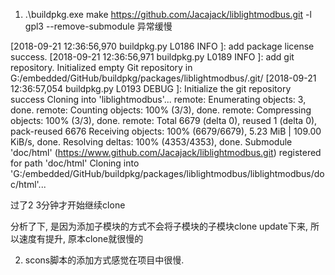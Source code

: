 1. .\buildpkg.exe make https://github.com/Jacajack/liblightmodbus.git -l gpl3 --remove-submodule 异常缓慢

[2018-09-21 12:36:56,970 buildpkg.py L0186 INFO    ]: add package license success.
[2018-09-21 12:36:56,971 buildpkg.py L0189 INFO    ]: add git repository.
Initialized empty Git repository in G:/embedded/GitHub/buildpkg/packages/liblightmodbus/.git/
[2018-09-21 12:36:57,054 buildpkg.py L0193 DEBUG   ]: Initialize the git repository success
Cloning into 'liblightmodbus'...
remote: Enumerating objects: 3, done.
remote: Counting objects: 100% (3/3), done.
remote: Compressing objects: 100% (3/3), done.
remote: Total 6679 (delta 0), reused 1 (delta 0), pack-reused 6676
Receiving objects: 100% (6679/6679), 5.23 MiB | 109.00 KiB/s, done.
Resolving deltas: 100% (4353/4353), done.
Submodule 'doc/html' (https://www.github.com/Jacajack/liblightmodbus.git) registered for path 'doc/html'
Cloning into 'G:/embedded/GitHub/buildpkg/packages/liblightmodbus/liblightmodbus/doc/html'...

过了2 3分钟才开始继续clone

分析了下, 是因为添加子模块的方式不会将子模块的子模块clone update下来, 所以速度有提升, 原本clone就很慢的

2. scons脚本的添加方式感觉在项目中很慢. 